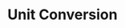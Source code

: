 ---
layout: default
title: "Unit Conversion"
permalink: unit_conv.html
# redirect_from: 
#   - "/unit_conv.html"
---